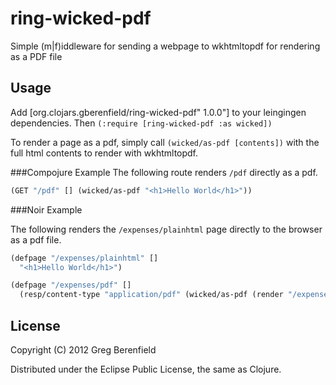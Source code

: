# ring-wicked-pdf

Simple (m|f)iddleware for sending a webpage to wkhtmltopdf for rendering as a PDF
file

## Usage

Add [org.clojars.gberenfield/ring-wicked-pdf" 1.0.0"] to your leingingen dependencies.
Then `(:require [ring-wicked-pdf :as wicked])`

To render a page as a pdf, simply call `(wicked/as-pdf [contents])` with
the full html contents to render with wkhtmltopdf.

###Compojure Example
The following route renders `/pdf` directly as a pdf.

```clojure
(GET "/pdf" [] (wicked/as-pdf "<h1>Hello World</h1>"))
```

###Noir Example

The following renders the `/expenses/plainhtml` page directly to the
browser as a pdf file.

```clojure
(defpage "/expenses/plainhtml" []
  "<h1>Hello World</h1>")

(defpage "/expenses/pdf" []
  (resp/content-type "application/pdf" (wicked/as-pdf (render "/expenses-plainhtml"))))
```

## License

Copyright (C) 2012 Greg Berenfield

Distributed under the Eclipse Public License, the same as Clojure.
